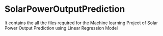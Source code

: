# SolarPowerOutputPrediction
It contains the all the files required for the Machine learning Project of Solar Power Output Prediction using Linear Regression Model
